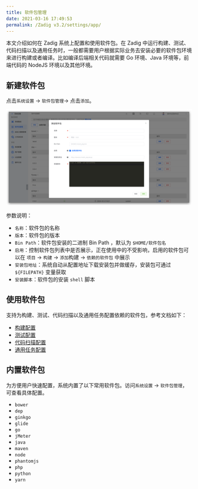 ```yaml
---
title: 软件包管理
date: 2021-03-16 17:49:53
permalink: /Zadig v3.2/settings/app/
---
```


本文介绍如何在 Zadig 系统上配置和使用软件包。在 Zadig 中运行构建、测试、代码扫描以及通用任务时，一般都需要用户根据实际业务去安装必要的软件包环境来进行构建或者编译。比如编译后端相关代码就需要 Go 环境、Java 环境等，前端代码的 NodeJS 环境以及其他环境。

## 新建软件包

点击`系统设置` -> `软件包管理`-> 点击`添加`。

![app](../../../_images/app_220.png)

参数说明：
- `名称`：软件包的名称
- `版本`：软件包的版本
- `Bin Path`：软件包安装的二进制 Bin Path ，默认为 `$HOME/软件包名`
- `启用`：控制软件包列表中是否展示，正在使用中的不受影响，启用的软件包可以在 `项目` -> `构建` -> `添加`构建 -> `依赖的软件包` 中展示
- `安装包地址`：系统自动从配置地址下载安装包并做缓存，安装包可通过 `${FILEPATH}` 变量获取
- `安装脚本`：软件包的安装 `shell` 脚本

## 使用软件包

支持为构建、测试、代码扫描以及通用任务配置依赖的软件包，参考文档如下：

- [构建配置](/cn/Zadig%20v3.2/project/build/)
- [测试配置](/cn/Zadig%20v3.2/project/test/#测试配置)
- [代码扫描配置](/cn/Zadig%20v3.2/project/scan/)
- [通用任务配置](/cn/Zadig%20v3.2/project/workflow-jobs/#通用任务)

## 内置软件包

为方便用户快速配置，系统内置了以下常用软件包。访问`系统设置` -> `软件包管理`，可查看具体配置。

- `bower`
- `dep`
- `ginkgo`
- `glide`
- `go`
- `jMeter`
- `java`
- `maven`
- `node`
- `phantomjs`
- `php`
- `python`
- `yarn`
